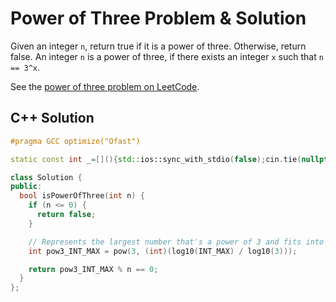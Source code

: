 # Power of Three Problem & Solution

Given an integer `n`, return true if it is a power of three.
Otherwise, return false.
An integer `n` is a power of three, if there exists an integer `x` such that `n == 3^x`.

See the [power of three problem on LeetCode](https://leetcode.com/problems/power-of-three).

## C++ Solution

```cpp
#pragma GCC optimize("Ofast")

static const int _=[](){std::ios::sync_with_stdio(false);cin.tie(nullptr);cout.tie(nullptr);return 0;}();

class Solution {
public:
  bool isPowerOfThree(int n) {
    if (n <= 0) {
      return false;
    }

    // Represents the largest number that's a power of 3 and fits into a signed integer.
    int pow3_INT_MAX = pow(3, (int)(log10(INT_MAX) / log10(3)));

    return pow3_INT_MAX % n == 0;
  }
};
```
